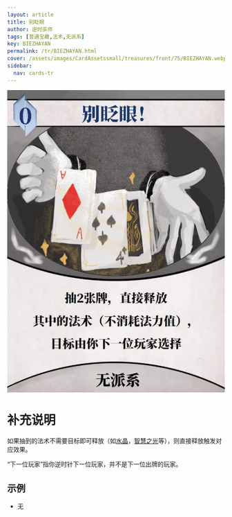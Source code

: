 ```yaml
---
layout: article
title: 别眨眼
author: 逆时巫师
tags: [普通宝藏,法术,无派系]
key: BIEZHAYAN
permalink: /tr/BIEZHAYAN.html
cover: /assets/images/CardAssetssmall/treasures/front/75/BIEZHAYAN.webp
sidebar:
  nav: cards-tr
---
```

![](/assets/images/CardAssets/treasures/front/75/BIEZHAYAN.webp)

# 补充说明

如果抽到的法术不需要目标即可释放（如[水晶](/tr/SHUIJING.html)，[智慧之光](/tr/ZHIHUIZHIGUANG.html)等），则直接释放触发对应效果。

“下一位玩家”指你逆时针下一位玩家，并不是下一位出牌的玩家。

## 示例

* 无